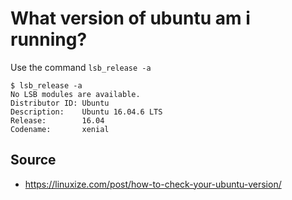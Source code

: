 ﻿# What version of ubuntu am i running?

Use the command `lsb_release -a`

	$ lsb_release -a
	No LSB modules are available.
	Distributor ID: Ubuntu
	Description:    Ubuntu 16.04.6 LTS
	Release:        16.04
	Codename:       xenial



## Source

* <https://linuxize.com/post/how-to-check-your-ubuntu-version/>
